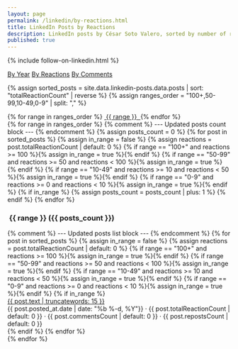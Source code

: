 ```yaml
---
layout: page
permalink: /linkedin/by-reactions.html
title: LinkedIn Posts by Reactions
description: LinkedIn posts by César Soto Valero, sorted by number of reactions.
published: true
---
```


{% include follow-on-linkedin.html %}

<!-- Buttons for ordering LinkedIn posts -->
<div class="list-filters">
  <a href="/linkedin/by-year.html" class="list-filter">By Year</a>
  <a href="/linkedin/by-reactions.html" class="list-filter">By Reactions</a>
  <a href="/linkedin/by-comments.html" class="list-filter">By Comments</a>
</div>

{% assign sorted_posts = site.data.linkedin-posts.data.posts | sort: "totalReactionCount" | reverse %}
{% assign ranges_order = "100+,50-99,10-49,0-9" | split: "," %}

<!-- Reactions cloud -->
<div class="tag-list">
  {% for range in ranges_order %}
   <a href="#{{ range }}" class="btn btn-primary tag-btn">
    <i class="fas fa-thumbs-up" aria-hidden="true"></i>&nbsp;{{ range }}&nbsp;
   </a>
  {% endfor %}
</div>

<div id="full-tags-list">
  {% for range in ranges_order %}
   {% comment %} --- Updated posts count block --- {% endcomment %}
   {% assign posts_count = 0 %}
   {% for post in sorted_posts %}
    {% assign in_range = false %}
    {% assign reactions = post.totalReactionCount | default: 0 %}
    {% if range == "100+" and reactions >= 100 %}{% assign in_range = true %}{% endif %}
    {% if range == "50-99" and reactions >= 50 and reactions < 100 %}{% assign in_range = true %}{% endif %}
    {% if range == "10-49" and reactions >= 10 and reactions < 50 %}{% assign in_range = true %}{% endif %}
    {% if range == "0-9" and reactions >= 0 and reactions < 10 %}{% assign in_range = true %}{% endif %}
    {% if in_range %}
      {% assign posts_count = posts_count | plus: 1 %}
    {% endif %}
   {% endfor %}
   <h3 id="{{ range }}" class="linked-section">
    <i class="fas fa-thumbs-up" aria-hidden="true"></i>
    &nbsp;{{ range }}&nbsp;({{ posts_count }})
   </h3>
   <div class="post-list">
    {% comment %} --- Updated posts list block --- {% endcomment %}
    {% for post in sorted_posts %}
      {% assign in_range = false %}
      {% assign reactions = post.totalReactionCount | default: 0 %}
      {% if range == "100+" and reactions >= 100 %}{% assign in_range = true %}{% endif %}
      {% if range == "50-99" and reactions >= 50 and reactions < 100 %}{% assign in_range = true %}{% endif %}
      {% if range == "10-49" and reactions >= 10 and reactions < 50 %}{% assign in_range = true %}{% endif %}
      {% if range == "0-9" and reactions >= 0 and reactions < 10 %}{% assign in_range = true %}{% endif %}
      {% if in_range %}
       <div class="tag-entry">
        <a href="{{ post.url }}" target="_blank">{{ post.text | truncatewords: 15 }}</a>
        <div class="entry-date">
          <time datetime="{{ post.posted_at.date }}">{{ post.posted_at.date | date: "%b %-d, %Y"}}</time>
          <span class="post-stats">
           · <i class="fas fa-thumbs-up" aria-hidden="true"></i> {{ post.totalReactionCount | default: 0 }}
           · <i class="fas fa-comment" aria-hidden="true"></i> {{ post.commentsCount | default: 0 }}
           · <i class="fas fa-retweet" aria-hidden="true"></i> {{ post.repostsCount | default: 0 }}
          </span>
        </div>
       </div>
      {% endif %}
    {% endfor %}
   </div>
  {% endfor %}
</div>
